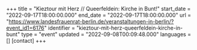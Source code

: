+++
title = "Kieztour mit Herz // Queerfeldein: Kirche in Bunt!"
start_date = "2022-09-17T18:00:00.000"
end_date = "2022-09-17T18:00:00.000"
url = "https://www.landesfrauenrat-berlin.de/veranstaltungen-in-berlin/?event_id1=6176"
identifier = "kieztour-mit-herz-queerfeldein-kirche-in-bunt"
type = "event"
updated = "2022-09-08T00:09:48.000"
languages = []
[contact]
+++